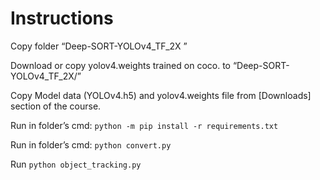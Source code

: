 # Instructions

Copy folder  “Deep-SORT-YOLOv4_TF_2X ”

Download or copy yolov4.weights trained on coco. to “Deep-SORT-YOLOv4_TF_2X/”

Copy Model data (YOLOv4.h5) and yolov4.weights file from [Downloads] section of the course.

Run in folder’s cmd: ```python -m pip install -r requirements.txt```

Run in folder’s cmd: ```python convert.py```

Run ```python object_tracking.py```
